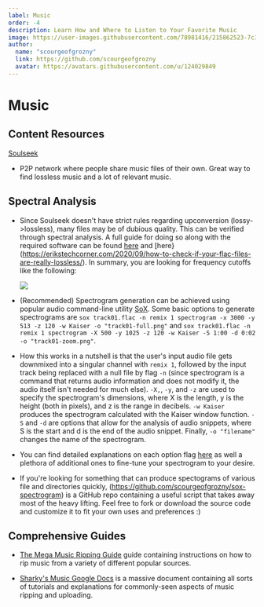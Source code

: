 ```yaml
---
label: Music
order: -4
description: Learn How and Where to Listen to Your Favorite Music
image: https://user-images.githubusercontent.com/78981416/215862523-7c39ad32-2656-4e88-81a7-346428bc41f2.gif
author:  
  name: "scourgeofgrozny"
  link: https://github.com/scourgeofgrozny
  avatar: https://avatars.githubusercontent.com/u/124029849
---
```


# Music
## Content Resources

[Soulseek](http://www.slsknet.org/news/)
- P2P network where people share music files of their own. Great way to find lossless music and a lot of relevant music. 

## Spectral Analysis 

- Since Soulseek doesn't have strict rules regarding upconversion (lossy->lossless), many files may be of dubious quality. This can be verified through spectral analysis. A full guide for doing so along with the required software can be found [here](https://interviewfor.red/en/spectrals.html) and [here}(https://erikstechcorner.com/2020/09/how-to-check-if-your-flac-files-are-really-lossless/). In summary, you are looking for frequency cutoffs like the following:


    ![](https://user-images.githubusercontent.com/124029849/243498651-0193fe75-9a98-462d-aa2e-a3079f533bc2.png)

- (Recommended) Spectrogram generation can be achieved using popular audio command-line utility [SoX](https://sox.sourceforge.net/). Some basic options to generate spectrograms are `sox track01.flac -n remix 1 spectrogram -x 3000 -y 513 -z 120 -w Kaiser -o "track01-full.png"` and 
  `sox track01.flac -n remix 1 spectrogram -X 500 -y 1025 -z 120 -w Kaiser -S 1:00 -d 0:02 -o "track01-zoom.png"`.
  
- How this works in a nutshell is that the user's input audio file gets downmixed into a singular channel with `remix 1`, followed by the input track being replaced with a null file by flag `-n` (since spectrogram is a command that returns audio information and does not modify it, the audio itself isn't needed for much else). `-X,`, `-y`, and `-z` are used to specify the spectrogram's dimensions, where X is the length, y is the height (both in pixels), and z is the range in decibels. `-w Kaiser` produces the spectrogram calculated with the Kaiser window function. `-S` and `-d` are options that allow for the analysis of audio snippets, where S is the start and d is the end of the audio snippet. Finally, `-o "filename"` changes the name of the spectrogram. 

-   You can find detailed explanations on each option flag [here](https://sox.sourceforge.net/sox.html) as well a plethora of additional ones to fine-tune your spectrogram to your desire.

- If you're looking for something that can produce spectograms of various file and directories quickly, (https://github.com/scourgeofgrozny/sox-spectrogram) is a GitHub repo containing a useful script that takes away most of the heavy lifting. Feel free to fork or download the source code and customize it to fit your own uses and preferences :)

## Comprehensive Guides

- [The Mega Music Ripping Guide](https://ori5000.github.io/musicripping.html) guide containing instructions on how to rip music from a variety of different popular sources. 

- [Sharky's Music Google Docs](https://docs.google.com/document/d/1Poj4p2W0C0Napmwd7bcustlgWrkgp71dy9HlZwUr46w/edit) is a massive document containing all sorts of tutorials and explanations for commonly-seen aspects of music ripping and uploading. 
